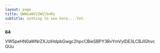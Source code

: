 ```yaml
---
layout: page
title: QWNoaWV2ZW1lbnRz
subtitle: nothing to see here... Yet.
---
```


**64**

VW5peHN0aWNrZXJzIHdpbGwgc2hpcCBieSBPY3RvYmVyIDE3LCBJIGhvcGUu